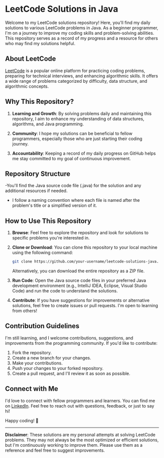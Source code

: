 # LeetCode Solutions in Java

Welcome to my LeetCode solutions repository! Here, you'll find my daily solutions to various LeetCode problems in Java. As a beginner programmer, I'm on a journey to improve my coding skills and problem-solving abilities. This repository serves as a record of my progress and a resource for others who may find my solutions helpful.

## About LeetCode

[LeetCode](https://leetcode.com/) is a popular online platform for practicing coding problems, preparing for technical interviews, and enhancing algorithmic skills. It offers a wide range of problems categorized by difficulty, data structure, and algorithmic concepts.

## Why This Repository?

1. **Learning and Growth**: By solving problems daily and maintaining this repository, I aim to enhance my understanding of data structures, algorithms, and Java programming.

2. **Community**: I hope my solutions can be beneficial to fellow programmers, especially those who are just starting their coding journey.

3. **Accountability**: Keeping a record of my daily progress on GitHub helps me stay committed to my goal of continuous improvement.

## Repository Structure
-You'll find the Java source code file (.java) for the solution and any additional resources if needed.
- I follow a naming convention where each file is named after the problem's title or a simplified version of it.

## How to Use This Repository

1. **Browse**: Feel free to explore the repository and look for solutions to specific problems you're interested in.

2. **Clone or Download**: You can clone this repository to your local machine using the following command:
   ```bash
   git clone https://github.com/your-username/leetcode-solutions-java.git
   ```
   Alternatively, you can download the entire repository as a ZIP file.

3. **Run Code**: Open the Java source code files in your preferred Java development environment (e.g., IntelliJ IDEA, Eclipse, Visual Studio Code) and run the code to understand the solutions.

4. **Contribute**: If you have suggestions for improvements or alternative solutions, feel free to create issues or pull requests. I'm open to learning from others!

## Contribution Guidelines

I'm still learning, and I welcome contributions, suggestions, and improvements from the programming community. If you'd like to contribute:

1. Fork the repository.
2. Create a new branch for your changes.
3. Make your contributions.
4. Push your changes to your forked repository.
5. Create a pull request, and I'll review it as soon as possible.

## Connect with Me

I'd love to connect with fellow programmers and learners. You can find me on [LinkedIn](https://www.linkedin.com/in/chinmayraut276/). Feel free to reach out with questions, feedback, or just to say hi!

Happy coding! 🚀

---

**Disclaimer**: These solutions are my personal attempts at solving LeetCode problems. They may not always be the most optimized or efficient solutions, but I'm continuously working to improve them. Please use them as a reference and feel free to suggest improvements.
